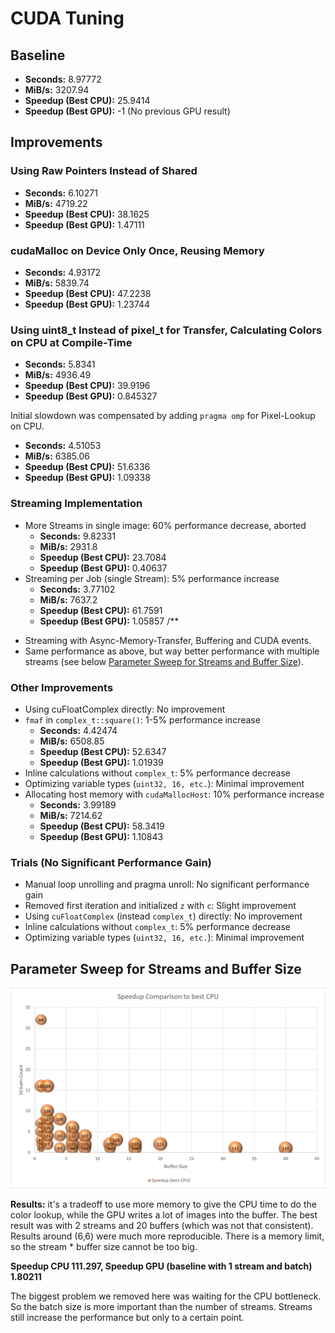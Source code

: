 # CUDA Tuning

## Baseline
- **Seconds:** 8.97772
- **MiB/s:** 3207.94
- **Speedup (Best CPU):** 25.9414
- **Speedup (Best GPU):** -1 (No previous GPU result)

## Improvements
### Using Raw Pointers Instead of Shared
- **Seconds:** 6.10271
- **MiB/s:** 4719.22
- **Speedup (Best CPU):** 38.1625
- **Speedup (Best GPU):** 1.47111

### cudaMalloc on Device Only Once, Reusing Memory
- **Seconds:** 4.93172
- **MiB/s:** 5839.74
- **Speedup (Best CPU):** 47.2238
- **Speedup (Best GPU):** 1.23744

### Using uint8_t Instead of pixel_t for Transfer, Calculating Colors on CPU at Compile-Time
- **Seconds:** 5.8341
- **MiB/s:** 4936.49
- **Speedup (Best CPU):** 39.9196
- **Speedup (Best GPU):** 0.845327

Initial slowdown was compensated by adding `pragma omp` for Pixel-Lookup on CPU.
- **Seconds:** 4.51053
- **MiB/s:** 6385.06
- **Speedup (Best CPU):** 51.6336
- **Speedup (Best GPU):** 1.09338

### Streaming Implementation
- More Streams in single image: 60% performance decrease, aborted
  - **Seconds:** 9.82331
  - **MiB/s:** 2931.8
  - **Speedup (Best CPU):** 23.7084
  - **Speedup (Best GPU):** 0.40637
- Streaming per Job (single Stream): 5% performance increase
  - **Seconds:** 3.77102
  - **MiB/s:** 7637.2
  - **Speedup (Best CPU):** 61.7591
  - **Speedup (Best GPU):** 1.05857
/**
 * Streaming with Async-Memory-Transfer, Buffering and CUDA events.
 * Same performance as above, but way better performance with multiple streams (see below [Parameter Sweep for Streams and Buffer Size](#parameter-sweep-for-streams-and-buffer-size)).

### Other Improvements
- Using cuFloatComplex directly: No improvement
- `fmaf` in `complex_t::square()`: 1-5% performance increase
  - **Seconds:** 4.42474
  - **MiB/s:** 6508.85
  - **Speedup (Best CPU):** 52.6347
  - **Speedup (Best GPU):** 1.01939
- Inline calculations without `complex_t`: 5% performance decrease
- Optimizing variable types (`uint32, 16, etc.`): Minimal improvement
- Allocating host memory with `cudaMallocHost`: 10% performance increase
  - **Seconds:** 3.99189
  - **MiB/s:** 7214.62
  - **Speedup (Best CPU):** 58.3419
  - **Speedup (Best GPU):** 1.10843

### Trials (No Significant Performance Gain)
- Manual loop unrolling and pragma unroll: No significant performance gain
- Removed first iteration and initialized `z` with `c`: Slight improvement
- Using `cuFloatComplex` (instead `complex_t`) directly: No improvement
- Inline calculations without `complex_t`: 5% performance decrease
- Optimizing variable types (`uint32, 16, etc.`): Minimal improvement

## Parameter Sweep for Streams and Buffer Size

![Streams](streams.png)


**Results:** it's a tradeoff to use more memory to give the CPU time to do the color lookup, while the GPU writes a lot of images into the buffer. The best result was with 2 streams and 20 buffers (which was not that consistent). Results around (6,6) were much more reproducible. There is a memory limit, so the stream * buffer size cannot be too big.    

**Speedup CPU 111.297, Speedup GPU (baseline with 1 stream  and batch) 1.80211**


The biggest problem we removed here was waiting for the CPU bottleneck. So the batch size is more important than the number of streams. Streams still increase the performance but only to a certain point. 


